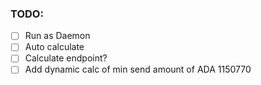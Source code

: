 ### TODO:

- [ ] Run as Daemon
- [ ] Auto calculate 
- [ ] Calculate endpoint?
- [ ] Add dynamic calc of min send amount of ADA 1150770